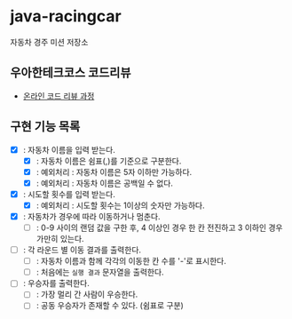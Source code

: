 # java-racingcar

자동차 경주 미션 저장소

## 우아한테크코스 코드리뷰

- [온라인 코드 리뷰 과정](https://github.com/woowacourse/woowacourse-docs/blob/master/maincourse/README.md)

## 구현 기능 목록

- [X] : 자동차 이름을 입력 받는다.
  - [X] : 자동차 이름은 쉼표(,)를 기준으로 구분한다. 
  - [X] : 예외처리 : 자동차 이름은 5자 이하만 가능하다.
  - [X] : 예외처리 : 자동차 이름은 공백일 수 없다.
- [X] : 시도할 횟수를 입력 받는다.
  - [X] : 예외처리 : 시도할 횟수는 1이상의 숫자만 가능하다.
- [X] : 자동차가 경우에 따라 이동하거나 멈춘다.
  - [ ] : 0-9 사이의 랜덤 값을 구한 후, 4 이상인 경우 한 칸 전진하고 3 이하인 경우 가만히 있는다.
- [ ] : 각 라운드 별 이동 결과를 출력한다.
  - [ ] : 자동차 이름과 함께 각각의 이동한 칸 수를 '-'로 표시한다.
  - [ ] : 처음에는 `실행 결과` 문자열을 출력한다.
- [ ] : 우승자를 출력한다.
  - [ ] : 가장 멀리 간 사람이 우승한다.
  - [ ] : 공동 우승자가 존재할 수 있다. (쉼표로 구분)
